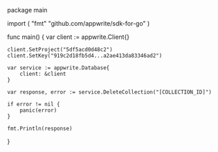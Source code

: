 package main

import (
    "fmt"
    "github.com/appwrite/sdk-for-go"
)

func main() {
    var client := appwrite.Client{}

    client.SetProject("5df5acd0d48c2")
    client.SetKey("919c2d18fb5d4...a2ae413da83346ad2")

    var service := appwrite.Database{
        client: &client
    }

    var response, error := service.DeleteCollection("[COLLECTION_ID]")

    if error != nil {
        panic(error)
    }

    fmt.Println(response)
}